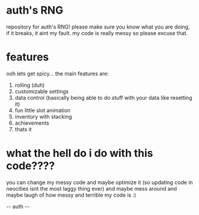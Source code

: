 # auth's RNG
repository for auth's RNG!
please make sure you know what you are doing, if it breaks, it aint my fault.
my code is really messy so please excuse that.

# features
ooh lets get spicy...
the main features are:

1. rolling (duh)
2. customizable settings
3. data control (basically being able to do stuff with your data like resetting it)
4. fun little slot animation
5. inventory with stacking
6. achievements
7. thats it

# what the hell do i do with this code????
you can change my messy code and maybe optimize it (so updating code in neocities isnt the most laggy thing ever)
and maybe mess around and maybe laugh of how messy and terrible my code is :)

-- auth --
